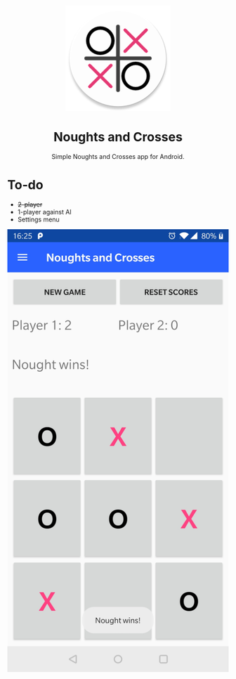 <p align="center">
	<img src="https://raw.githubusercontent.com/jamesalexatkin/noughts-and-crosses-app/master/noughts-and-crosses-logo.png" alt="">
</p>

<h1 align="center" padding="100">Noughts and Crosses</h1>
<p align="center">Simple Noughts and Crosses app for Android.</p>

# To-do
* ~~2-player~~
* 1-player against AI
* Settings menu


<p align="center">
	<img src="https://raw.githubusercontent.com/jamesalexatkin/noughts-and-crosses-app/master/noughts-and-crosses-screenshot.jpg" alt="">
</p>